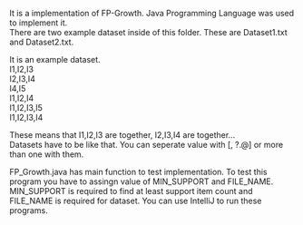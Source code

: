 It is a implementation of FP-Growth. Java Programming Language was used to implement it. <br />
There are two example dataset inside of this folder. These are Dataset1.txt and Dataset2.txt. <br />

It is an example dataset. <br />
I1,I2,I3 <br />
I2,I3,I4 <br />
I4,I5 <br />
I1,I2,I4 <br />
I1,I2,I3,I5 <br />
I1,I2,I3,I4  <br />

These means that I1,I2,I3 are together, I2,I3,I4 are together... <br />
Datasets have to be like that. You can seperate value with [, ?.@] or more than one with them. <br />

FP_Growth.java has main function to test implementation. To test this program you have to 
assingn value of MIN_SUPPORT and FILE_NAME. MIN_SUPPORT is required to find at least support 
item count and FILE_NAME is required for dataset. You can use IntelliJ to run these programs.

